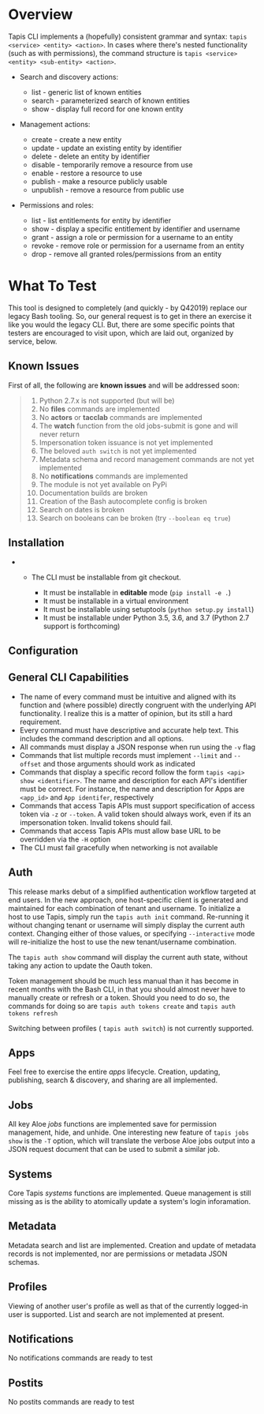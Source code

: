 # Overview

Tapis CLI implements a (hopefully) consistent grammar and syntax: `tapis
<service> <entity> <action>`. In cases where there's nested
functionality (such as with permissions), the command structure is
`tapis <service> <entity> <sub-entity> <action>`.

  - Search and discovery actions:

      - list - generic list of known entities
      - search - parameterized search of known entities
      - show - display full record for one known entity

  - Management actions:

      - create - create a new entity
      - update - update an existing entity by identifier
      - delete - delete an entity by identifier
      - disable - temporarily remove a resource from use
      - enable - restore a resource to use
      - publish - make a resource publicly usable
      - unpublish - remove a resource from public use

  - Permissions and roles:

      - list - list entitlements for entity by identifier
      - show - display a specific entitlement by identifier and username
      - grant - assign a role or permission for a username to an entity
      - revoke - remove role or permission for a username from an entity
      - drop - remove all granted roles/permissions from an entity

# What To Test

This tool is designed to completely (and quickly - by Q42019) replace
our legacy Bash tooling. So, our general request is to get in there an
exercise it like you would the legacy CLI. But, there are some specific
points that testers are encouraged to visit upon, which are laid out,
organized by service, below.

## Known Issues

First of all, the following are **known issues** and will be addressed
soon:

> 1.  Python 2.7.x is not supported (but will be)
> 2.  No **files** commands are implemented
> 3.  No **actors** or **tacclab** commands are implemented
> 4.  The **watch** function from the old jobs-submit is gone and will
>     never return
> 5.  Impersonation token issuance is not yet implemented
> 6.  The beloved `auth switch` is not yet implemented
> 7.  Metadata schema and record management commands are not yet
>     implemented
> 8.  No **notifications** commands are implemented
> 9.  The module is not yet available on PyPi
> 10. Documentation builds are broken
> 11. Creation of the Bash autocomplete config is broken
> 12. Search on dates is broken
> 12. Search on booleans can be broken (try `--boolean eq true`)

## Installation

  -   - The CLI must be installable from git checkout.

          - It must be installable in **editable** mode (`pip install -e
            .`)
          - It must be installable in a virtual environment
          - It must be installable using setuptools (`python setup.py
            install`)
          - It must be installable under Python 3.5, 3.6, and 3.7
            (Python 2.7 support is forthcoming)

## Configuration

## General CLI Capabilities

  - The name of every command must be intuitive and aligned with its
    function and (where possible) directly congruent with the underlying
    API functionality. I realize this is a matter of opinion, but its
    still a hard requirement.
  - Every command must have descriptive and accurate help text. This
    includes the command description and all options.
  - All commands must display a JSON response when run using the `-v`
    flag
  - Commands that list multiple records must implement `--limit` and
    `--offset` and those arguments should work as indicated
  - Commands that display a specific record follow the form `tapis <api>
    show <identifier>`. The name and description for each API's
    identifier must be correct. For instance, the name and description
    for Apps are `<app_id>` and `App identifer`, respectively
  - Commands that access Tapis APIs must support specification of access
    token via `-z` or `--token`. A valid token should always work, even
    if its an impersonation token. Invalid tokens should fail.
  - Commands that access Tapis APIs must allow base URL to be overridden
    via the `-H` option
  - The CLI must fail gracefully when networking is not available

## Auth

This release marks debut of a simplified authentication workflow
targeted at end users. In the new approach, one host-specific client is
generated and maintained for each combination of tenant and username. To
initialize a host to use Tapis, simply run the `tapis auth init`
command. Re-running it without changing tenant or username will simply
display the current auth context. Changing either of those values, or
specifying `--interactive` mode will re-initialize the host to use the
new tenant/username combination.

The `tapis auth show` command will display the current auth state, without
taking any action to update the Oauth token.

Token management should be much less manual than it has become in recent
months with the Bash CLI, in that you should almost never have to
manually create or refresh or a token. Should you need to do so, the
commands for doing so are `tapis auth tokens create` and `tapis auth
tokens refresh`

Switching between profiles ( `tapis auth switch`) is not currently
supported.

## Apps

Feel free to exercise the entire *apps* lifecycle. Creation, updating, publishing,
search & discovery, and sharing are all implemented.

## Jobs

All key Aloe *jobs* functions are implemented save for permission management,
hide, and unhide. One interesting new feature of `tapis jobs show` is the `-T`
option, which will translate the verbose Aloe jobs output into a JSON
request document that can be used to submit a similar job.

## Systems

Core Tapis *systems* functions are implemented. Queue management is still missing as
is the ability to atomically update a system's login inforamation.

## Metadata

Metadata search and list are implemented. Creation and update of metadata
records is not implemented, nor are permissions or metadata JSON schemas.

## Profiles

Viewing of another user's profile as well as that of the currently logged-in
user is supported. List and search are not implemented at present.

## Notifications

No notifications commands are ready to test

## Postits

No postits commands are ready to test
